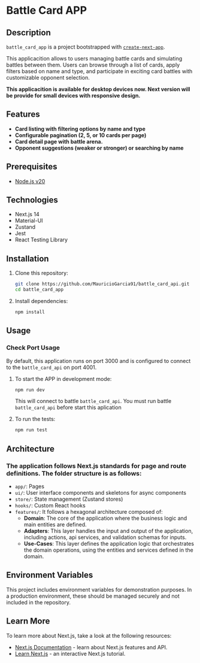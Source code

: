 # Battle Card APP

## Description

`battle_card_app` is a project bootstrapped with [`create-next-app`](https://github.com/vercel/next.js/tree/canary/packages/create-next-app).

This applicacition allows to users managing battle cards and simulating battles between them. Users can browse through a list of cards, apply filters based on name and type, and participate in exciting card battles with customizable opponent selection.

**This applicacition is available for desktop devices now. Next version will be provide for small devices with responsive design.**

## Features

- **Card listing with filtering options by name and type**
- **Configurable pagination (2, 5, or 10 cards per page)**
- **Card detail page with battle arena.**
- **Opponent suggestions (weaker or stronger) or searching by name**

## Prerequisites

- [Node.js v20](https://nodejs.org/)

## Technologies

- Next.js 14
- Material-UI
- Zustand
- Jest
- React Testing Library

## Installation

1. Clone this repository:

   ```bash
   git clone https://github.com/MauricioGarcia91/battle_card_api.git
   cd battle_card_app
   ```

2. Install dependencies:

   ```bash
   npm install
   ```

## Usage

### Check Port Usage

By default, this application runs on port 3000 and is configured to connect to the `battle_card_api` on port 4001.

1. To start the APP in development mode:

   ```bash
   npm run dev
   ```

   This will connect to battle `battle_card_api`. You must run battle `battle_card_api` before start this aplication

2. To run the tests:

   ```bash
   npm run test
   ```

## Architecture

### The application follows Next.js standards for page and route definitions. The folder structure is as follows:

- `app/`: Pages
- `ui/`: User interface components and skeletons for async components
- `store/`: State management (Zustand stores)
- `hooks/`: Custom React hooks
- `features/`: It follows a hexagonal architecture composed of:
  - **Domain**: The core of the application where the business logic and main entities are defined.
  - **Adapters**: This layer handles the input and output of the application, including actions, api services, and validation schemas for inputs.
  - **Use-Cases**: This layer defines the application logic that orchestrates the domain operations, using the entities and services defined in the domain.

## Environment Variables

This project includes environment variables for demonstration purposes. In a production environment, these should be managed securely and not included in the repository.

## Learn More

To learn more about Next.js, take a look at the following resources:

- [Next.js Documentation](https://nextjs.org/docs) - learn about Next.js features and API.
- [Learn Next.js](https://nextjs.org/learn) - an interactive Next.js tutorial.
